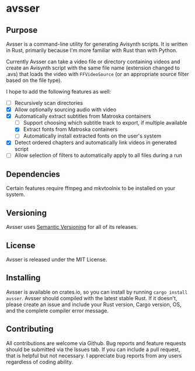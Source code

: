 # avsser

## Purpose
Avsser is a command-line utility for generating Avisynth scripts. It is written
in Rust, primarily because I'm more familiar with Rust than with Python.

Currently Avsser can take a video file or directory containing videos and create
an Avisynth script with the same file name (extension changed to .avs) that loads
the video with `FFVideoSource` (or an appropriate source filter based on the file type).

I hope to add the following features as well:

- [ ] Recursively scan directories
- [x] Allow optionally sourcing audio with video
- [x] Automatically extract subtitles from Matroska containers
  - [ ] Support choosing which subtitle track to export, if multiple available
  - [x] Extract fonts from Matroska containers
  - [ ] Automatically install extracted fonts on the user's system
- [x] Detect ordered chapters and automatically link videos in generated script
- [ ] Allow selection of filters to automatically apply to all files during a run

## Dependencies

Certain features require ffmpeg and mkvtoolnix to be installed on your system.

## Versioning

Avsser uses [Semantic Versioning](http://semver.org/) for all of its releases.

## License

Avsser is released under the MIT License.

## Installing

Avsser is available on crates.io, so you can install by running `cargo install avsser`.
Avsser should compiled with the latest stable Rust. If it doesn't, please create an
issue and include your Rust version, Cargo version, OS, and the complete compiler error message.

## Contributing

All contributions are welcome via Github. Bug reports and feature requests should
be submitted via the Issues tab. If you can include a pull request, that is helpful
but not necessary. I appreciate bug reports from any users regardless of coding
ability.

